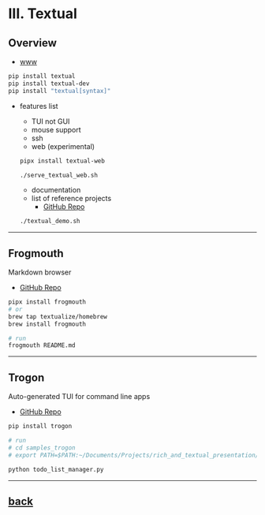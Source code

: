 # III. Textual

## Overview

* [www](https://textual.textualize.io/)
  
```bash
pip install textual
pip install textual-dev
pip install "textual[syntax]"
```

* features list
  * TUI not GUI
  * mouse support
  * ssh
  * web (experimental)
  
  ```bash
  pipx install textual-web
  
  ./serve_textual_web.sh
  ```
  
  * documentation
  * list of reference projects
    * [GitHub Repo](https://github.com/davep/transcendent-textual)

  ```bash
  ./textual_demo.sh
  ```

***

## Frogmouth

Markdown browser

* [GitHub Repo](https://github.com/Textualize/frogmouth)

```bash
pipx install frogmouth
# or 
brew tap textualize/homebrew
brew install frogmouth

# run
frogmouth README.md
```

***

## Trogon

Auto-generated TUI for command line apps

* [GitHub Repo](https://github.com/Textualize/trogon)

```bash
pip install trogon

# run
# cd samples_trogon
# export PATH=$PATH:~/Documents/Projects/rich_and_textual_presentation/samples_trogon

python todo_list_manager.py
```

***

## [back](./README.md)
